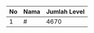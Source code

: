 | No | Nama            | Jumlah Level |
|----|-----------------|--------------|
| 1  | #    |    4670        |
